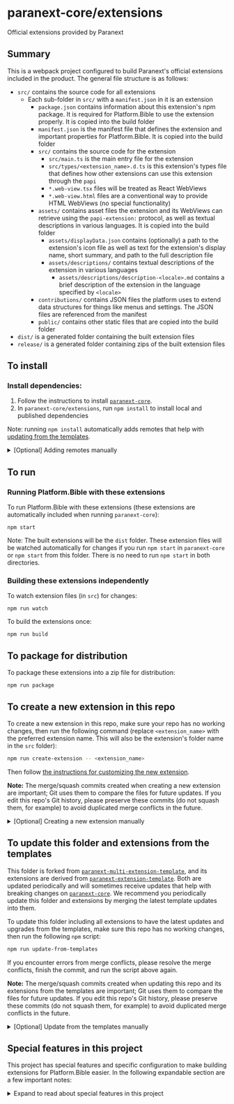 # paranext-core/extensions

Official extensions provided by Paranext

## Summary

This is a webpack project configured to build Paranext's official extensions included in the product. The general file structure is as follows:

- `src/` contains the source code for all extensions
  - Each sub-folder in `src/` with a `manifest.json` in it is an extension
    - `package.json` contains information about this extension's npm package. It is required for Platform.Bible to use the extension properly. It is copied into the build folder
    - `manifest.json` is the manifest file that defines the extension and important properties for Platform.Bible. It is copied into the build folder
    - `src/` contains the source code for the extension
      - `src/main.ts` is the main entry file for the extension
      - `src/types/<extension_name>.d.ts` is this extension's types file that defines how other extensions can use this extension through the `papi`
      - `*.web-view.tsx` files will be treated as React WebViews
      - `*.web-view.html` files are a conventional way to provide HTML WebViews (no special functionality)
    - `assets/` contains asset files the extension and its WebViews can retrieve using the `papi-extension:` protocol, as well as textual descriptions in various languages. It is copied into the build folder
      - `assets/displayData.json` contains (optionally) a path to the extension's icon file as well as text for the extension's display name, short summary, and path to the full description file
      - `assets/descriptions/` contains textual descriptions of the extension in various languages
        - `assets/descriptions/description-<locale>.md` contains a brief description of the extension in the language specified by `<locale>`
    - `contributions/` contains JSON files the platform uses to extend data structures for things like menus and settings. The JSON files are referenced from the manifest
    - `public/` contains other static files that are copied into the build folder
- `dist/` is a generated folder containing the built extension files
- `release/` is a generated folder containing zips of the built extension files

## To install

### Install dependencies:

1. Follow the instructions to install [`paranext-core`](https://github.com/paranext/paranext-core#developer-install).
2. In `paranext-core/extensions`, run `npm install` to install local and published dependencies

Note: running `npm install` automatically adds remotes that help with [updating from the templates](#to-update-this-repo-and-extensions-from-the-templates).

<details>
    <summary>[Optional] Adding remotes manually</summary>

#### Adding remotes manually

To add these remotes manually, run the following commands:

```bash
git remote add paranext-multi-extension-template https://github.com/paranext/paranext-multi-extension-template

git remote add paranext-extension-template https://github.com/paranext/paranext-extension-template
```

</details>

## To run

### Running Platform.Bible with these extensions

To run Platform.Bible with these extensions (these extensions are automatically included when running `paranext-core`):

`npm start`

Note: The built extensions will be the `dist` folder. These extension files will be watched automatically for changes if you run `npm start` in `paranext-core` or `npm start` from this folder. There is no need to run `npm start` in both directories.

### Building these extensions independently

To watch extension files (in `src`) for changes:

`npm run watch`

To build the extensions once:

`npm run build`

## To package for distribution

To package these extensions into a zip file for distribution:

`npm run package`

## To create a new extension in this repo

To create a new extension in this repo, make sure your repo has no working changes, then run the following command (replace `<extension_name>` with the preferred extension name. This will also be the extension's folder name in the `src` folder):

```bash
npm run create-extension -- <extension_name>
```

Then follow [the instructions for customizing the new extension](https://github.com/paranext/paranext-extension-template#customize-extension-details).

**Note:** The merge/squash commits created when creating a new extension are important; Git uses them to compare the files for future updates. If you edit this repo's Git history, please preserve these commits (do not squash them, for example) to avoid duplicated merge conflicts in the future.

<details>
    <summary>[Optional] Creating a new extension manually</summary>

#### Manually create a new extension

Alternatively, you can create a new extension manually:

```bash
git fetch paranext-extension-template main

git subtree add --prefix extensions/src/<extension_name> paranext-extension-template main --squash
```

After running these commands, run a regex find and replace inside the new extension folder to fix
the file paths pointing to `paranext-core`:

- Find: `([^/])\.\.\/paranext-core`
- Replace with: `$1../../../paranext-core`

You can ignore occurrences from many files. Please see [`./lib/git.util.ts`](./lib/git.util.ts) -> `formatExtensionFolder` for more
information.

</details>

## To update this folder and extensions from the templates

This folder is forked from [`paranext-multi-extension-template`](https://github.com/paranext/paranext-multi-extension-template), and its extensions are derived from [`paranext-extension-template`](https://github.com/paranext/paranext-extension-template). Both are updated periodically and will sometimes receive updates that help with breaking changes on [`paranext-core`](https://github.com/paranext/paranext-core). We recommend you periodically update this folder and extensions by merging the latest template updates into them.

To update this folder including all extensions to have the latest updates and upgrades from the templates, make sure this repo has no working changes, then run the following `npm` script:

```bash
npm run update-from-templates
```

If you encounter errors from merge conflicts, please resolve the merge conflicts, finish the commit, and run the script above again.

**Note:** The merge/squash commits created when updating this repo and its extensions from the templates are important; Git uses them to compare the files for future updates. If you edit this repo's Git history, please preserve these commits (do not squash them, for example) to avoid duplicated merge conflicts in the future.

<details>
    <summary>[Optional] Update from the templates manually</summary>

### Update from the templates manually

Alternatively, you can update from the templates manually.

#### Manually update this repo from `paranext-multi-extension-template`

```bash
git fetch paranext-multi-extension-template main

git subtree pull --prefix extensions paranext-multi-extension-template main --squash
```

#### Manually update extensions from `paranext-extension-template`

```bash
git fetch paranext-extension-template main
```

For each extension, run the following (replace `<extension_name>` with each extension's folder name):

```bash
git subtree pull --prefix src/<extension_name> paranext-extension-template main --squash
```

</details>

## Special features in this project

This project has special features and specific configuration to make building extensions for Platform.Bible easier. In the following expandable section are a few important notes:

<details>
    <summary>Expand to read about special features in this project</summary>

### React WebView files - `.web-view.tsx`

Platform.Bible WebViews must be treated differently than other code, so this project makes doing that simpler:

- WebView code must be bundled and can only import specific packages provided by Platform.Bible (see `externals` in `webpack.config.base.ts`), so this project bundles React WebViews before bundling the main extension file to support this requirement. The project discovers and bundles files that end with `.web-view.tsx` in this way.
  - Note: while watching for changes, if you add a new `.web-view.tsx` file, you must either restart webpack or make a nominal change and save in an existing `.web-view.tsx` file for webpack to discover and bundle this new file.
- WebView code and styles must be provided to the `papi` as strings, so you can import WebView files with [`?inline`](#special-imports) after the file path to import the file as a string.

### Special imports

- Adding `?inline` to the end of a file import causes that file to be imported as a string after being transformed by webpack loaders but before bundling dependencies (except if that file is a React WebView file, in which case dependencies will be bundled). The contents of the file will be on the file's default export.
  - Ex: `import myFile from './file-path?inline`
- Adding `?raw` to the end of a file import treats a file the same way as `?inline` except that it will be imported directly without being transformed by webpack.

### Misc features

- Platform.Bible extensions' code must be bundled all together in one file, so webpack bundles all the code together into one main file per extension.
- Platform.Bible extensions can interact with other extensions, but they cannot import and export like in a normal Node environment. Instead, they interact through the `papi`. As such, each extension's `src/types` folder contains its declarations file that tells other extensions how to interact with it through the `papi`.

### Two-step webpack build

These extensions are built by webpack (`webpack.config.ts`) in two steps: a WebView bundling step and a main bundling step:

#### Build 1: TypeScript WebView bundling

Webpack (`./webpack/webpack.config.web-view.ts`) prepares TypeScript WebViews for use and outputs them into temporary build folders adjacent to the WebView files:

- Formats WebViews to match how they should look to work in Platform.Bible
- Transpiles React/TypeScript WebViews into JavaScript
- Bundles dependencies into the WebViews
- Embeds Sourcemaps into the WebViews inline

#### Build 2: Main and final bundling

Webpack (`./webpack/webpack.config.main.ts`) prepares the main extension files and bundles each extension together into the `dist` folder:

- Transpiles the main TypeScript file and its imported modules into JavaScript
- Injects the bundled WebViews into the main file
- Bundles dependencies into the main file
- Embeds Sourcemaps into the file inline
- Packages everything up into an extension folder `dist`

</details>
